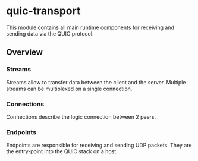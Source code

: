 # quic-transport

This module contains all main runtime components for receiving and sending data
via the QUIC protocol.

## Overview

### Streams

Streams allow to transfer data between the client and the server. Multiple
streams can be multiplexed on a single connection.

### Connections

Connections describe the logic connection between 2 peers.

### Endpoints

Endpoints are responsible for receiving and sending UDP packets. They are the
entry-point into the QUIC stack on a host.
